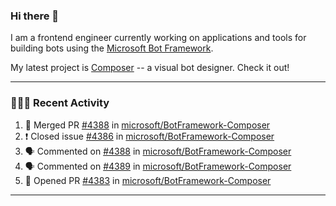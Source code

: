 ### Hi there 👋

I am a frontend engineer currently working on applications and tools for building bots using the [Microsoft Bot Framework](https://dev.botframework.com/).

My latest project is [Composer](https://github.com/microsoft/BotFramework-Composer) -- a visual bot designer. Check it out!

---

### 👨🏻‍💻 Recent Activity

<!--START_SECTION:activity-->
1. 🎉 Merged PR [#4388](https://github.com/microsoft/BotFramework-Composer/pull/4388) in [microsoft/BotFramework-Composer](https://github.com/microsoft/BotFramework-Composer)
2. ❗️ Closed issue [#4386](https://github.com/microsoft/BotFramework-Composer/issues/4386) in [microsoft/BotFramework-Composer](https://github.com/microsoft/BotFramework-Composer)
3. 🗣 Commented on [#4388](https://github.com/microsoft/BotFramework-Composer/issues/4388) in [microsoft/BotFramework-Composer](https://github.com/microsoft/BotFramework-Composer)
4. 🗣 Commented on [#4389](https://github.com/microsoft/BotFramework-Composer/issues/4389) in [microsoft/BotFramework-Composer](https://github.com/microsoft/BotFramework-Composer)
5. 💪 Opened PR [#4383](https://github.com/microsoft/BotFramework-Composer/pull/4383) in [microsoft/BotFramework-Composer](https://github.com/microsoft/BotFramework-Composer)
<!--END_SECTION:activity-->

---

<!--
**a-b-r-o-w-n/a-b-r-o-w-n** is a ✨ _special_ ✨ repository because its `README.md` (this file) appears on your GitHub profile.

Here are some ideas to get you started:

- 🔭 I’m currently working on ...
- 🌱 I’m currently learning ...
- 👯 I’m looking to collaborate on ...
- 🤔 I’m looking for help with ...
- 💬 Ask me about ...
- 📫 How to reach me: ...
- 😄 Pronouns: ...
- ⚡ Fun fact: ...
-->
